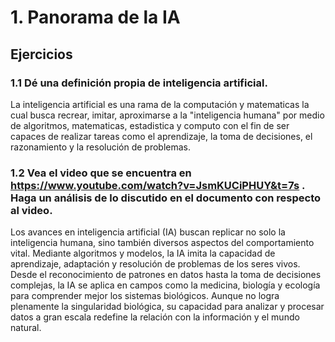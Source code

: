 # 1. Panorama de la IA
## Ejercicios
### 1.1 Dé una definición propia de inteligencia artificial.

La inteligencia artificial es una rama de la computación y matematicas la cual busca recrear, imitar, aproximarse a la "inteligencia humana" por medio de algoritmos, matematicas, estadistica y computo con el fin de ser capaces de realizar tareas como el aprendizaje, la toma de decisiones, el razonamiento y la resolución de problemas.

### 1.2 Vea el video que se encuentra en https://www.youtube.com/watch?v=JsmKUCiPHUY&t=7s . Haga un análisis de lo discutido en el documento con respecto al video.

Los avances en inteligencia artificial (IA) buscan replicar no solo la inteligencia humana, sino también diversos aspectos del comportamiento vital. Mediante algoritmos y modelos, la IA imita la capacidad de aprendizaje, adaptación y resolución de problemas de los seres vivos. Desde el reconocimiento de patrones en datos hasta la toma de decisiones complejas, la IA se aplica en campos como la medicina, biología y ecología para comprender mejor los sistemas biológicos. Aunque no logra plenamente la singularidad biológica, su capacidad para analizar y procesar datos a gran escala redefine la relación con la información y el mundo natural.